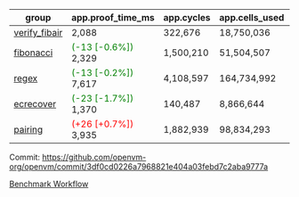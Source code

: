 | group | app.proof_time_ms | app.cycles | app.cells_used | leaf.proof_time_ms | leaf.cycles | leaf.cells_used |
| -- | -- | -- | -- | -- | -- | -- |
| [verify_fibair](https://github.com/openvm-org/openvm/blob/benchmark-results/benchmarks-pr/1986/verify_fibair-3df0cd0226a7968821e404a03febd7c2aba9777a.md) | 2,088 |  322,676 |  18,750,036 |- | - | - |
| [fibonacci](https://github.com/openvm-org/openvm/blob/benchmark-results/benchmarks-pr/1986/fibonacci-3df0cd0226a7968821e404a03febd7c2aba9777a.md) |<span style='color: green'>(-13 [-0.6%])</span> 2,329 |  1,500,210 |  51,504,507 |- | - | - |
| [regex](https://github.com/openvm-org/openvm/blob/benchmark-results/benchmarks-pr/1986/regex-3df0cd0226a7968821e404a03febd7c2aba9777a.md) |<span style='color: green'>(-13 [-0.2%])</span> 7,617 |  4,108,597 |  164,734,992 |- | - | - |
| [ecrecover](https://github.com/openvm-org/openvm/blob/benchmark-results/benchmarks-pr/1986/ecrecover-3df0cd0226a7968821e404a03febd7c2aba9777a.md) |<span style='color: green'>(-23 [-1.7%])</span> 1,370 |  140,487 |  8,866,644 |- | - | - |
| [pairing](https://github.com/openvm-org/openvm/blob/benchmark-results/benchmarks-pr/1986/pairing-3df0cd0226a7968821e404a03febd7c2aba9777a.md) |<span style='color: red'>(+26 [+0.7%])</span> 3,935 |  1,882,939 |  98,834,293 |- | - | - |


Commit: https://github.com/openvm-org/openvm/commit/3df0cd0226a7968821e404a03febd7c2aba9777a

[Benchmark Workflow](https://github.com/openvm-org/openvm/actions/runs/17023846740)
